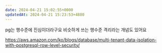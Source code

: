 ```yaml
---
date: 2024-04-21 15:02:55+0000
updatedAt: 2024-04-21 15:23:53+4880
---
```

pg는 행수준에 진심이더라구요
비슷하게 쓰는 행수준 격리라는 개념도 있어요

https://aws.amazon.com/ko/blogs/database/multi-tenant-data-isolation-with-postgresql-row-level-security/